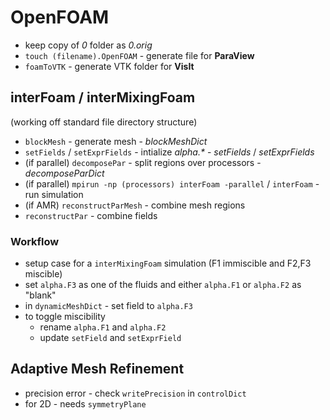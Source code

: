 # OpenFOAM
- keep copy of _0_ folder as _0.orig_  
- `touch (filename).OpenFOAM` - generate file for __ParaView__  
- `foamToVTK` - generate VTK folder for __VisIt__

## interFoam / interMixingFoam
(working off standard file directory structure)  
- `blockMesh` - generate mesh - _blockMeshDict_
- `setFields` / `setExprFields` - intialize _alpha.*_ - _setFields_ / _setExprFields_
- (if parallel) `decomposePar` - split regions over processors - _decomposeParDict_
- (if parallel) `mpirun -np (processors) interFoam -parallel` / `interFoam` - run simulation
- (if AMR) `reconstructParMesh` - combine mesh regions
- `reconstructPar` - combine fields

### Workflow
- setup case for a `interMixingFoam` simulation (F1 immiscible and F2,F3 miscible)
- set `alpha.F3` as one of the fluids and either `alpha.F1` or `alpha.F2` as "blank"
- in `dynamicMeshDict` - set field to `alpha.F3`
- to toggle miscibility
  - rename `alpha.F1` and `alpha.F2`
  - update `setField` and `setExprField`

## Adaptive Mesh Refinement
- precision error - check `writePrecision` in `controlDict`
- for 2D - needs `symmetryPlane`

